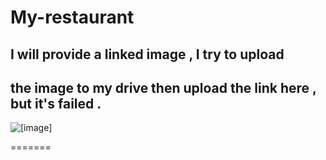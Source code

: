 # My-restaurant


## I will provide a linked image , I try to upload 
## the image to my drive then upload the link here , but it's failed .


![[image]](https://drive.google.com/file/d/1_XQLvoCFiYGAbCdOWO5aEX-LbGF2ZvrN/view?usp=sharing)



=======


